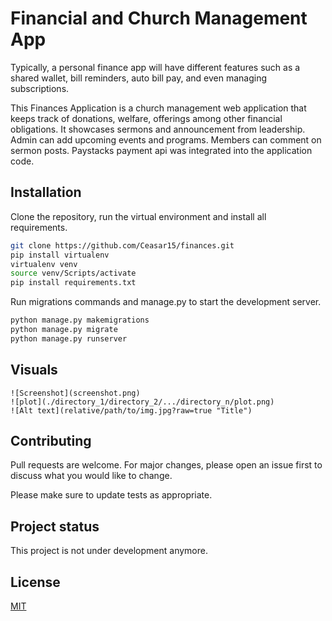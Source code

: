 # Financial and Church Management App
Typically, a personal finance app will have different features such as a shared wallet, bill reminders, auto bill pay, and even managing subscriptions.  

This Finances Application is a church management web application that keeps track of donations, welfare, offerings among other financial obligations. It showcases sermons and announcement from leadership. Admin can add upcoming events and programs. Members can comment on sermon posts. Paystacks payment api was integrated into the application code.

## Installation

Clone the repository, run the virtual environment and install all requirements.
```bash
git clone https://github.com/Ceasar15/finances.git
pip install virtualenv
virtualenv venv
source venv/Scripts/activate
pip install requirements.txt
```
Run migrations commands and manage.py to start the development server.

```bash
python manage.py makemigrations
python manage.py migrate
python manage.py runserver
```

## Visuals

```image 1
![Screenshot](screenshot.png)
![plot](./directory_1/directory_2/.../directory_n/plot.png)
![Alt text](relative/path/to/img.jpg?raw=true "Title")
```

## Contributing
Pull requests are welcome. For major changes, please open an issue first to discuss what you would like to change.

Please make sure to update tests as appropriate.

## Project status
This project is not under development anymore. 
## License
[MIT](https://choosealicense.com/licenses/mit/)